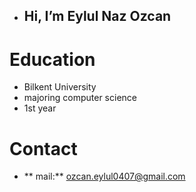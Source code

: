 - ## Hi, I’m Eylul Naz Ozcan 
# Education
- Bilkent University
- majoring computer science
- 1st year
# Contact
- ** mail:** ozcan.eylul0407@gmail.com  




